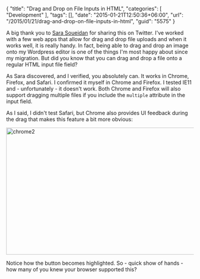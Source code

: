 {
	"title": "Drag and Drop on File Inputs in HTML",
	"categories": [
		"Development"
	],
	"tags": [],
	"date": "2015-01-21T12:50:36+06:00",
	"url": "/2015/01/21/drag-and-drop-on-file-inputs-in-html",
	"guid": "5575"
}

A big thank you to <a href="http://sarasoueidan.com/">Sara Soueidan</a> for sharing this on Twitter. I've worked with a few web apps that allow for drag and drop file uploads and when it works well, it is really handy. In fact, being able to drag and drop an image onto my Wordpress editor is one of the things I'm most happy about since my migration. But did you know that you can drag and drop a file onto a regular HTML input file field?

<!--more-->

As Sara discovered, and I verified, you absolutely can. It works in Chrome, Firefox, and Safari. I confirmed it myself in Chrome and Firefox. I tested IE11 and - unfortunately - it doesn't work. Both Chrome and Firefox will also support dragging multiple files if you include the <code>multiple</code> attribute in the input field. 

As I said, I didn't test Safari, but Chrome also provides UI feedback during the drag that makes this feature a bit more obvious:

<a href="http://www.raymondcamden.com/wp-content/uploads/2015/01/chrome2.png"><img src="http://static.raymondcamden.com/images/wp-content/uploads/2015/01/chrome2.png" alt="chrome2" width="750" height="341" class="alignnone size-full wp-image-5576" /></a>

Notice how the button becomes highlighted. So - quick show of hands - how many of you knew your browser supported this?
